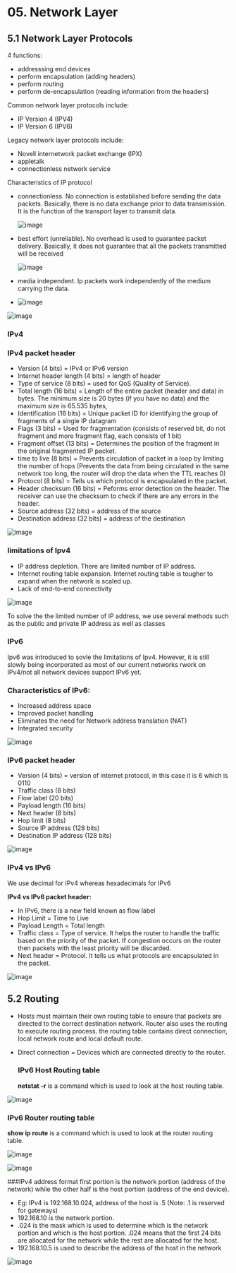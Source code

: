 # 05. Network Layer

## 5.1 Network Layer Protocols

4 functions:
- addresssing end devices
- perform encapsulation (adding headers)
- perform routing
- perform de-encapsulation (reading information from the headers)

Common network layer protocols include:
- IP Version 4 (IPV4)
- IP Version 6 (IPV6)

Legacy network layer protocols include:
- Novell internetwork packet exchange (IPX)
- appletalk
- connectionless network service
  
Characteristics of IP protocol
- connectionless. No connection is established before sending the data packets. Basically, there is no data exchange prior to data transmission. It is the function of the transport layer to transmit data.

  ![image](https://github.com/Fong20/Learning-repository/assets/150316121/640ab91c-a30f-4e0d-a4d7-b6eb99a63f10)

- best effort (unreliable). No overhead is used to guarantee packet delivery. Basically, it does not guarantee that all the packets transmitted will be received

   ![image](https://github.com/Fong20/Learning-repository/assets/150316121/93cb6f44-effc-46df-9b29-5e25bc65b36a)

-  media independent. Ip packets work independently of the medium carrying the data.

- ![image](https://github.com/Fong20/Learning-repository/assets/150316121/c58d7833-1ac3-4ade-9ce1-9e25e9a585f0)


![image](https://github.com/Fong20/Learning-repository/assets/150316121/c16433e9-ef7d-4680-89d8-e60bfc415eaf)

### IPv4

  ### IPv4 packet header
  - Version (4 bits) = IPv4 or IPv6 version
  - Internet header length (4 bits) = length of header
  - Type of service (8 bits) = used for QoS (Quality of Service).
  - Total length (16 bits) = Length of the entire packet (header and data) in bytes. The minimum size is 20 bytes (if you have no data) and the maximum size is 65.535 bytes,
  - Identification (16 bits) = Unique packet ID for identifying the group of fragments of a single IP datagram
  - Flags (3 bits) = Used for fragmentation (consists of reserved bit, do not fragment and more fragment flag, each consists of 1 bit)
  - Fragment offset (13 bits) = Determines the position of the fragment in the original fragmented IP packet.
  - time to live (8 bits) = Prevents circulation of packet in a loop by limiting the number of hops (Prevents the data from being circulated in the same network too long, the router will drop the data when the TTL reaches 0)
  - Protocol (8 bits) = Tells us which protocol is encapsulated in the packet.
  - Header checksum (16 bits) = Peforms error detection on the header. The receiver can use the checksum to check if there are any errors in the header.
  - Source address (32 bits) = address of the source
  - Destination address (32 bits) = address of the destination
  
  ![image](https://github.com/Fong20/Learning-repository/assets/150316121/59681505-b6b2-4f9f-9fb4-1ac1a7029bca)

  
  ### limitations of Ipv4
  - IP address depletion. There are limited number of IP address.
  - Internet routing table expansion. Internet routing table is tougher to expand when the network is scaled up.
  - Lack of end-to-end connectivity

![image](https://github.com/Fong20/Learning-repository/assets/150316121/10d54a10-c6ac-4630-984f-1a2d893cd25f)

To solve the the limited number of IP address, we use several methods such as the public and private IP address as well as classes

### IPv6
Ipv6 was introduced to sovle the limitations of Ipv4. However, it is still slowly being incorporated as most of our current networks rwork on IPv4/not all network devices support IPv6 yet.

  ### Characteristics of IPv6:
  - Increased address space
  - Improved packet handling
  - Eliminates the need for Network address translation (NAT)
  - Integrated security

![image](https://github.com/Fong20/Learning-repository/assets/150316121/4efe71d0-abe6-4158-9925-21eaf53d5ab2)

  ### IPv6 packet header
  - Version (4 bits) = version of internet protocol, in this case it is 6 which is 0110
  - Traffic class (8 bits)
  - Flow label (20 bits)
  - Payload length (16 bits)
  - Next header (8 bits)
  - Hop limit (8 bits)
  - Source IP address (128 bits)
  - Destination IP address (128 bits)

![image](https://github.com/Fong20/Learning-repository/assets/150316121/c472034a-a9e6-4f03-95fd-563f1077a1fb)

### IPv4 vs IPv6 
We use decimal for IPv4 whereas hexadecimals for IPv6

**IPv4 vs IPv6 packet header:**
- In IPv6, there is a new field known as flow label
- Hop Limit = Time to Live
- Payload Length = Total length
- Traffic class = Type of service. It helps the router to handle the traffic based on the priority of the packet. If congestion occurs on the router then packets with the least priority will be discarded.
- Next header = Protocol. It tells us what protocols are encapsulated in the packet.

  
![image](https://github.com/Fong20/Learning-repository/assets/150316121/ccb8ccff-dd1f-4038-85df-64d252beb8e7)

## 5.2 Routing
- Hosts must maintain their own routing table to ensure that packets are directed to the correct destination network. Router also uses the routing to execute routing process. the routing table contains direct connection, local network route and local default route.

- Direct connection = Devices which are connected directly to the router.

  ### IPv6 Host Routing table
  **netstat -r** is a command which is used to look at the host routing table.

![image](https://github.com/Fong20/Learning-repository/assets/150316121/86297d01-1488-42fe-9016-b4eb95f8cc0e)

  ### IPv6 Router routing table
  **show ip route** is a command which is used to look at the router routing table.

  ![image](https://github.com/Fong20/Learning-repository/assets/150316121/c7741122-d335-4d77-81b9-25bd2c4bd2d7)

  ![image](https://github.com/Fong20/Learning-repository/assets/150316121/6c219d7b-3109-4b1e-a11d-a25c9ae07865)


###IPv4 address format
  first portion is the network portion (address of the network) while the other half is the host portion (address of the end device).

  - Eg: IPv4 is 192.168.10.024, address of the host is .5 (Note: .1 is reserved for gateways)
  - 192.168.10 is the network portion.
  - .024 is the mask which is used to determine which is the network portion and which is the host portion. .024 means that the first 24 bits are allocated for the network while the rest are allocated for the host.
  - 192.168.10.5 is used to describe the address of the host in the network

![image](https://github.com/Fong20/Learning-repository/assets/150316121/66017306-fb8c-47b4-8610-8dcf66170229)




